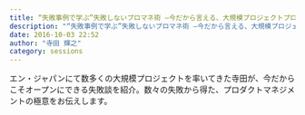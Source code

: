 ```yaml
---
title: “失敗事例で学ぶ”失敗しないプロマネ術 ―今だから言える、大規模プロジェクトプロマネあるある―
description: "“失敗事例で学ぶ”失敗しないプロマネ術 ―今だから言える、大規模プロジェクトプロマネあるある―"
date: 2016-10-03 22:52
author: "寺田 輝之"
category: sessions
---
```

エン・ジャパンにて数多くの大規模プロジェクトを率いてきた寺田が、今だからこそオープンにできる失敗談を紹介。数々の失敗から得た、プロダクトマネジメントの極意をお伝えします。